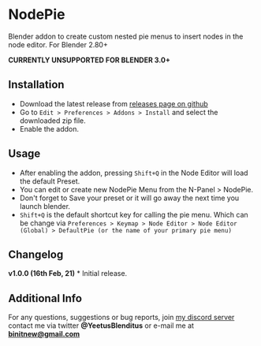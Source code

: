 NodePie
==

Blender addon to create custom nested pie menus to insert nodes in the node editor. For Blender 2.80+

**CURRENTLY UNSUPPORTED FOR BLENDER 3.0+**

Installation
--
* Download the latest release from [releases page on github]()
* Go to `Edit > Preferences > Addons > Install` and select the downloaded zip file.
* Enable the addon.

Usage
--
* After enabling the addon, pressing `Shift+Q` in the Node Editor will load the default Preset.
* You can edit or create new NodePie Menu from the N-Panel > NodePie.
* Don't forget to Save your preset or it will go away the next time you launch blender.
* `Shift+Q` is the default shortcut key for calling the pie menu. Which can be change via `Preferences > Keymap > Node Editor > Node Editor (Global) > DefaultPie (or the name of your primary pie menu)`

Changelog
--
**v1.0.0 (16th Feb, 21)** 
	* Initial release.

Additional Info
--
For any questions, suggestions or bug reports, join [my discord server](https://discord.gg/G8ajxwQuYT) contact me via twitter **@YeetusBlenditus** or e-mail me at **binitnew@gmail.com**
